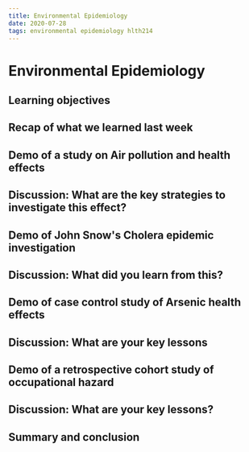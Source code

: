 ```yaml
---
title: Environmental Epidemiology
date: 2020-07-28
tags: environmental epidemiology hlth214
---
```

# Environmental Epidemiology

## Learning objectives

## Recap of what we learned last week

## Demo of a study on Air pollution and health effects

## Discussion: What are the key strategies to investigate this effect?

## Demo of John Snow's Cholera epidemic investigation

## Discussion: What did you learn from this?

## Demo of case control study of Arsenic health effects

## Discussion: What are your key lessons

## Demo of a retrospective cohort study of occupational hazard

## Discussion: What are your key lessons?

## Summary and conclusion
